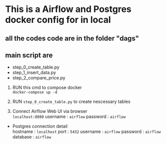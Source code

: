 # This is a Airflow and Postgres docker config for in local 


## all the codes code are in the folder "dags"
## main script are 
- step_0_create_table.py
- step_1_insert_data.py
- step_2_compare_price.py

1. RUN this cmd to compose docker <br />
    ``` docker-compose up -d ```

2. RUN ``` step_0_create_table.py ``` to create nescessary tables

3. Connect Airflow Web UI via browser<br />
    ``` localhost:8080 ```
    username : ```airflow```
    password : ```airflow```

- Postgres connection detail<br />
    hostname : ```localhost```
    port : ```5432```
    username : ```airflow```
    password : ```airflow```
    database : ```airflow```